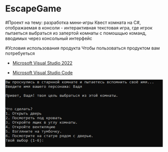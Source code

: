 # EscapeGame
#Проект на тему: разработка мини-игры
Квест комната на C#, отображаемая в консоли - интерактивная текстовая игра, где игрок пытаеться выбраться из запертой комнаты с помошщью команд, вводимых через консольный интерфейс

#Условия использования продукта
Чтобы пользоваться продуктом вам потребуеться

* [Microsoft Visual Studio 2022](https://visualstudio.microsoft.com/ru/vs/)

* [Microsoft Visual Studio Code](https://code.visualstudio.com/)

![Image alt](https://github.com/Arlecchino77/EscapeGame/blob/8115908662cf109c3b1a87871924e1d7f78b5fcc/image.png)
